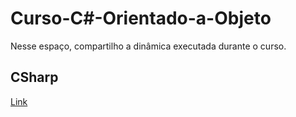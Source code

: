 # Curso-C#-Orientado-a-Objeto
Nesse espaço, compartilho a dinâmica executada durante o curso. 

## CSharp

[Link](https://www.udemy.com/course/programacao-orientada-a-objetos-csharp/learn/lecture/12682869#overview)
